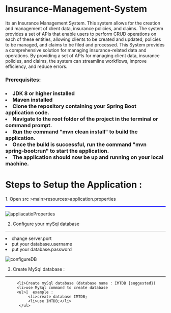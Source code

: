 # Insurance-Management-System
Its an Insurance Management System. This system allows for the creation and management of client data, insurance policies, and claims. The system provides a set of APIs that enable users to perform CRUD operations on each of these entities, allowing clients to be created and updated, policies to be managed, and claims to be filed and processed. This System provides a comprehensive solution for managing insurance-related data and operations. By providing a set of APIs for managing client data, insurance policies, and claims, the system can streamline workflows, improve efficiency, and reduce errors.


<h3>Prerequisites:<h3>
 </hr>
 <li>JDK 8 or higher installed
 <li>Maven installed
 <li>Clone the repository containing your Spring Boot application code.
 <li>Navigate to the root folder of the project in the terminal or command prompt.
 <li>Run the command "mvn clean install" to build the application.
 <li>Once the build is successful, run the command "mvn spring-boot:run" to start the application.
 <li>The application should now be up and running on your local machine.</li>

 
# Steps  to  Setup  the  Application : 
<p>1.	Open src >main>resources>application.properties<p>
 <hr style="height:2px;border-width:0;color:blue;background-color:blue">

![appliacatioProperties](https://user-images.githubusercontent.com/51885478/230089331-7e938c17-b2b4-415b-afc1-ea59afa53c96.PNG)

2.	Configure your mySql database
 <hr>
    <li>	change server.port
    <li>put your database.username
    <li>put your database.password


![configureDB](https://user-images.githubusercontent.com/51885478/230093271-9b960a8c-9f69-4eb1-aa65-c5b102b62459.PNG)

     
3.	Create MySql database  : 
 <hr>
     
         <li>Create mySql database (database name : IMTDB {suggested})
         <li>use MySql command to create database
         <ul>	example : 
              <li>create database IMTDB;
              <li>use IMTDB;</li>
          </ul>
